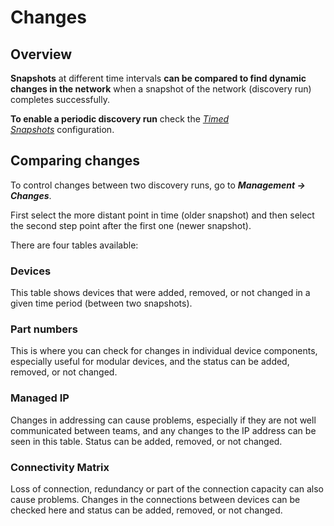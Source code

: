 # Changes

## Overview

**Snapshots** at different time intervals **can be compared to find
dynamic changes in the network** when a snapshot of the network
(discovery run) completes successfully.

**To enable a periodic discovery run** check the [*Timed
Snapshots*](../../IP_Fabric_Settings/Settings_UI/advanced/snapshots.md) configuration.

## Comparing changes    

To control changes between two discovery runs, go to ***Management →
Changes***.

First select the more distant point in time (older snapshot) and then
select the second step point after the first one (newer snapshot).

There are four tables available:

### Devices

This table shows devices that were added, removed, or not changed in a
given time period (between two snapshots).

### Part numbers

This is where you can check for changes in individual device components,
especially useful for modular devices, and the status can be added,
removed, or not changed.

### Managed IP

Changes in addressing can cause problems, especially if they are not
well communicated between teams, and any changes to the IP address can
be seen in this table. Status can be added, removed, or not changed.

### Connectivity Matrix

Loss of connection, redundancy or part of the connection capacity can
also cause problems. Changes in the connections between devices can be
checked here and status can be added, removed, or not changed.
